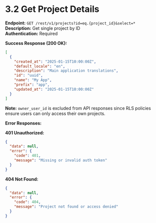 # 3.2 Get Project Details

**Endpoint:** `GET /rest/v1/projects?id=eq.{project_id}&select=*`  
**Description:** Get single project by ID  
**Authentication:** Required

**Success Response (200 OK):**

```json
[
  {
    "created_at": "2025-01-15T10:00:00Z",
    "default_locale": "en",
    "description": "Main application translations",
    "id": "uuid",
    "name": "My App",
    "prefix": "app",
    "updated_at": "2025-01-15T10:00:00Z"
  }
]
```

**Note:** `owner_user_id` is excluded from API responses since RLS policies ensure users can only access their own projects.

**Error Responses:**

**401 Unauthorized:**

```json
{
  "data": null,
  "error": {
    "code": 401,
    "message": "Missing or invalid auth token"
  }
}
```

**404 Not Found:**

```json
{
  "data": null,
  "error": {
    "code": 404,
    "message": "Project not found or access denied"
  }
}
```

